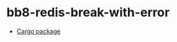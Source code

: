 # bb8-redis-break-with-error

* [Cargo package](https://crates.io/crates/bb8-redis-break-with-error)
